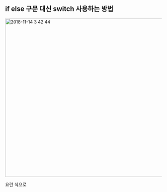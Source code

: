 ## if else 구문 대신 switch 사용하는 방법

<img width="509" alt="2018-11-14 3 42 44" src="https://user-images.githubusercontent.com/39458555/48464909-7a1d3000-e824-11e8-899d-642c53888b5c.png">

요런 식으로